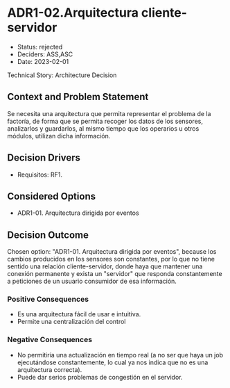 # ADR1-02.Arquitectura cliente-servidor

* Status: rejected
* Deciders: ASS,ASC
* Date: 2023-02-01

Technical Story: Architecture Decision

## Context and Problem Statement

Se necesita una arquitectura que permita representar el problema de la factoría, de forma que se permita recoger los datos de los sensores, analizarlos y guardarlos, al mismo tiempo que los operarios u otros módulos, utilizan dicha información.

## Decision Drivers

* Requisitos: RF1.

## Considered Options

* ADR1-01. Arquitectura dirigida por eventos

## Decision Outcome

Chosen option: "ADR1-01. Arquitectura dirigida por eventos", because los cambios producidos en los sensores son constantes, por lo que no tiene sentido una relación cliente-servidor, donde haya que mantener una conexión permanente y exista un "servidor" que responda constantemente a peticiones de un usuario consumidor de esa información.

### Positive Consequences

* Es una arquitectura fácil de usar e intuitiva.
* Permite una centralización del control

### Negative Consequences

* No permitiría una actualización en tiempo real (a no ser que haya un job ejecutándose constantemente, lo cual ya nos indica que no es una arquitectura correcta).
* Puede dar serios problemas de congestión en el servidor.
